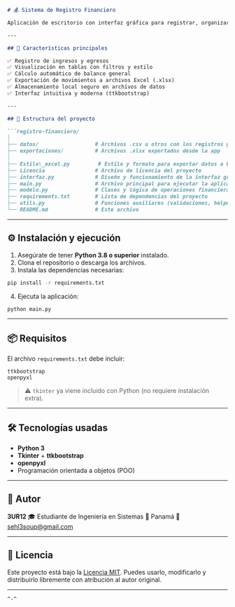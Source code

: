 ```markdown
# 💰 Sistema de Registro Financiero

Aplicación de escritorio con interfaz gráfica para registrar, organizar y exportar movimientos financieros. Desarrollada en **Python** usando **Tkinter** y **ttkbootstrap** para una interfaz moderna.

---

## 🧩 Características principales

✅ Registro de ingresos y egresos  
✅ Visualización en tablas con filtros y estilo  
✅ Cálculo automático de balance general  
✅ Exportación de movimientos a archivos Excel (.xlsx)  
✅ Almacenamiento local seguro en archivos de datos  
✅ Interfaz intuitiva y moderna (ttkbootstrap)

---

## 📁 Estructura del proyecto

```registro-financiero/
│
├── datos/                  # Archivos .csv u otros con los registros guardados
├── exportaciones/          # Archivos .xlsx exportados desde la app
│
├── Estilo\_excel.py         # Estilo y formato para exportar datos a Excel
├── Licencia                # Archivo de licencia del proyecto
├── interfaz.py             # Diseño y funcionamiento de la interfaz gráfica
├── main.py                 # Archivo principal para ejecutar la aplicación
├── modelo.py               # Clases y lógica de operaciones financieras
├── requirements.txt        # Lista de dependencias del proyecto
├── utils.py                # Funciones auxiliares (validaciones, helpers)
└── README.md               # Este archivo

````

---

## ⚙️ Instalación y ejecución

1. Asegúrate de tener **Python 3.8 o superior** instalado.
2. Clona el repositorio o descarga los archivos.
3. Instala las dependencias necesarias:

```bash
pip install -r requirements.txt
````

4. Ejecuta la aplicación:

```bash
python main.py
```

---

## 📦 Requisitos

El archivo `requirements.txt` debe incluir:

```
ttkbootstrap
openpyxl
```

> ⚠️ `tkinter` ya viene incluido con Python (no requiere instalación extra).

---

## 🛠 Tecnologías usadas

* **Python 3**
* **Tkinter** + **ttkbootstrap**
* **openpyxl**
* Programación orientada a objetos (POO)

---

## 👤 Autor

**3UR12**
🎓 Estudiante de Ingeniería en Sistemas
📍 Panamá
📧 [sehl3soup@gmail.com](mailto:sehl3soup@gmail.com)

---

## 📜 Licencia

Este proyecto está bajo la [Licencia MIT](./Licencia). Puedes usarlo, modificarlo y distribuirlo libremente con atribución al autor original.

---


```
^-^
```
